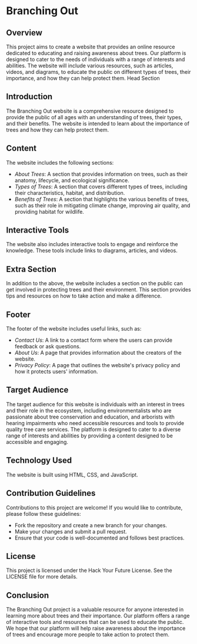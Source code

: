 # Branching Out

## Overview

This project aims to create a website that provides an online resource dedicated to educating and raising awareness about trees. Our platform is designed to cater to the needs of individuals with a range of interests and abilities. The website will include various resources, such as articles, videos, and diagrams, to educate the public on different types of trees, their importance, and how they can help protect them.
Head Section

## Introduction

The Branching Out website is a comprehensive resource designed to provide the public of all ages with an understanding of trees, their types, and their benefits. The website is intended to learn about the importance of trees and how they can help protect them.

## Content

The website includes the following sections:

* *About Trees*: A section that provides information on trees, such as their anatomy, lifecycle, and ecological significance.
* *Types of Trees*: A section that covers different types of trees, including their characteristics, habitat, and distribution.
* *Benefits of Trees*: A section that highlights the various benefits of trees, such as their role in mitigating climate change, improving air quality, and providing habitat for wildlife.

## Interactive Tools

The website also includes interactive tools to engage and reinforce the knowledge. These tools include links to diagrams, articles, and videos.

## Extra Section

In addition to the above, the website includes a section on the public can get involved in protecting trees and their environment. This section provides tips and resources on how to take action and make a difference.

## Footer

The footer of the website includes useful links, such as:

* *Contact Us*: A link to a contact form where the users can provide feedback or ask questions.
* *About Us*: A page that provides information about the creators of the website.
* *Privacy Policy*: A page that outlines the website's privacy policy and how it protects users' information.

## Target Audience

The target audience for this website is individuals with an interest in trees and their role in the ecosystem, including environmentalists who are passionate about tree conservation and education, and arborists with hearing impairments who need accessible resources and tools to provide quality tree care services. The platform is designed to cater to a diverse range of interests and abilities by providing a content designed to be accessible and engaging.

## Technology Used

The website is built using HTML, CSS, and JavaScript.

## Contribution Guidelines

Contributions to this project are welcome! If you would like to contribute, please follow these guidelines:

* Fork the repository and create a new branch for your changes.
* Make your changes and submit a pull request.
* Ensure that your code is well-documented and follows best practices.

## License

This project is licensed under the Hack Your Future License. See the LICENSE file for more details.

## Conclusion

The Branching Out project is a valuable resource for anyone interested in learning more about trees and their importance. Our platform offers a range of interactive tools and resources that can be used to educate the public. We hope that our platform will help raise awareness about the importance of trees and encourage more people to take action to protect them.